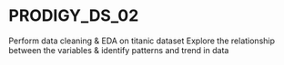 # PRODIGY_DS_02
 Perform data cleaning & EDA on titanic dataset
 Explore the relationship between the variables & identify patterns and trend in data
